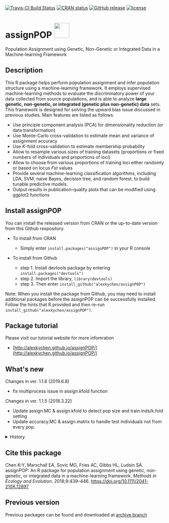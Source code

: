 [![Travis-CI Build Status](https://travis-ci.org/alexkychen/assignPOP.svg?branch=master)](https://travis-ci.org/alexkychen/assignPOP)
[![CRAN status](http://www.r-pkg.org/badges/version/assignPOP)](https://cran.r-project.org/package=assignPOP)
[![GitHub release](https://img.shields.io/github/release/alexkychen/assignPOP.svg)](https://github.com/alexkychen/assignPOP/releases)
[![license](https://img.shields.io/github/license/alexkychen/assignPOP.svg)](https://github.com/alexkychen/assignPOP/blob/master/LICENSE.md)

# assignPOP <img src="https://www.r-project.org/logo/Rlogo.svg" width="48">

Population Assignment using Genetic, Non-Genetic or Integrated Data in a Machine-learning Framework

## Description
This R package helps perform population assignment and infer population structure using a machine-learning framework. It employs supervised machine-learning methods to evaluate the discriminatory power of your data collected from source populations, and is able to analyze **large genetic, non-genetic, or integrated (genetic plus non-genetic) data** sets. This framework is designed for solving the upward bias issue discussed in previous studies. Main features are listed as follows.

- Use principle component analysis (PCA) for dimensionality reduction (or data transformation)
- Use Monte-Carlo cross-validation to estimate mean and variance of assignment accuracy
- Use *K*-fold cross-validation to estimate membership probability
- Allow to resample various sizes of training datasets (proportions or fixed numbers of individuals and proportions of loci)
- Allow to choose from various proportions of training loci either randomly or based on locus *Fst* values
- Provide several machine-learning classification algorithms, including LDA, SVM, naive Bayes, decision tree, and random forest, to build tunable predictive models.
- Output results in publication-quality plots that can be modified using ggplot2 functions

## Install assignPOP
You can install the released version from CRAN or the up-to-date version from this Github respository.

- To install from CRAN
  * Simply enter `install.packages("assignPOP")` in your R console

- To install from Github
  * step 1. Install devtools package by entering `install.packages("devtools")`
  * step 2. Import the library, `library(devtools)`
  * step 3. Then enter `install_github("alexkychen/assignPOP")` 

Note: When you install the package from Github, you may need to install additional packages before the assignPOP can be successfully installed. Follow the hints that R provided and then re-run `install_github("alexkychen/assignPOP")`.

## Package tutorial
Please visit our tutorial website for more infomration
* [http://alexkychen.github.io/assignPOP/](http://alexkychen.github.io/assignPOP/)

## What's new
Changes in ver. 1.1.6  (2019.6.8)
- fix multiprocess issue in assign.kfold function

Changes in ver. 1.1.5  (2018.3.22)
- Update assign.MC & assign.kfold to detect pop size and train.inds/k.fold setting
- Update accuracy.MC & assign.matrix to handle test individuals not from every pop.

<details>
<summary>History</summary>

Changes in ver. 1.1.4  (2018.3.8)
- Fix missing assign.matrix function

Changes in ver. 1.1.3  (2017.6.15)
- Add unit tests (using package testthat)

Changes in ver. 1.1.2  (2017.5.13)
- Change function name read.genpop to read.Genepop; Add function read.Structure.
- Update read.genpop function, now can read haploid data
</details>

## Cite this package
Chen K-Y, Marschall EA, Sovic MG, Fries AC, Gibbs HL, Ludsin SA. assignPOP: An R package for population assignment using genetic, non-genetic, or integrated data in a machine-learning framework. *Methods in Ecology and Evolution*. 2018;9:439–446. https://doi.org/10.1111/2041-210X.12897

## Previous version
Previous packages can be found and downloaded at [archive branch](https://github.com/alexkychen/assignPOP/tree/archive)
